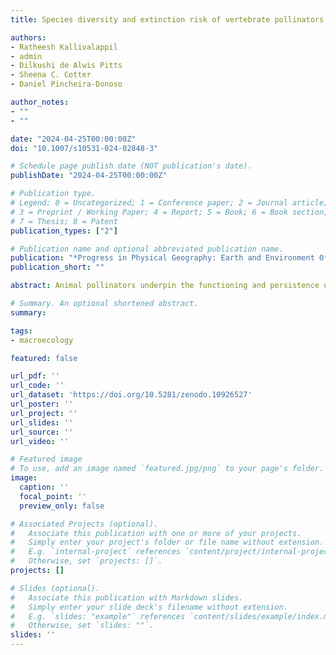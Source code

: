 ```yaml
---
title: Species diversity and extinction risk of vertebrate pollinators in India

authors:
- Ratheesh Kallivalappil
- admin
- Dilkushi de Alwis Pitts
- Sheena C. Cotter
- Daniel Pincheira-Donoso

author_notes:
- ""
- ""

date: "2024-04-25T00:00:00Z"
doi: "10.1007/s10531-024-02848-3"

# Schedule page publish date (NOT publication's date).
publishDate: "2024-04-25T00:00:00Z"

# Publication type.
# Legend: 0 = Uncategorized; 1 = Conference paper; 2 = Journal article;
# 3 = Preprint / Working Paper; 4 = Report; 5 = Book; 6 = Book section;
# 7 = Thesis; 8 = Patent
publication_types: ["2"]

# Publication name and optional abbreviated publication name.
publication: "*Progress in Physical Geography: Earth and Environment 0*(0), 1-16"
publication_short: ""

abstract: Animal pollinators underpin the functioning and persistence of ecosystems globally. However, the vital role of pollination is being progressively eroded by the worldwide decline of pollinator species caused by human-induced environmental degradation, resulting in rising costs to biodiversity, agriculture, and economy. Most studies quantifying pollinator diversity and declines have focused on insects, whereas vertebrate pollinators remain comparatively neglected. Here, we present the first comprehensive study quantifying the macroecological patterns of species richness and extinction risk of bird and mammal pollinators in India, a region of extremely high biodiversity and increasing anthropogenic pressure. Our results reveal that hotspots of mammal pollinator diversity are restricted to the south of the Western Ghats, whereas bird pollinator diversity hotspots are scattered throughout the country. Analyses of hotspots of threatened species (based on the IUCN Red List) show that only mammal pollinators are currently classified as threatened in India, whereas multiple hotspots of population declines were observed for birds, and primarily in the Southwest for mammal pollinators. Our analyses failed to identify a role for species traits as drivers of these patterns, whereas most pollinators appear to be threatened by agriculture, logging and hunting for food, and medicinal purposes. Pollinator endangerment has widescale ecological and economic implications such as reduced food production, plant extinction, loss of functional and genetic diversity, and economic damage. We suggest protection of vertebrate pollinators should be emphasised in active conservation agendas in India.

# Summary. An optional shortened abstract.
summary:

tags:
- macroecology

featured: false

url_pdf: ''
url_code: ''
url_dataset: 'https://doi.org/10.5281/zenodo.10926527'
url_poster: ''
url_project: ''
url_slides: ''
url_source: ''
url_video: ''

# Featured image
# To use, add an image named `featured.jpg/png` to your page's folder.
image:
  caption: ''
  focal_point: ''
  preview_only: false

# Associated Projects (optional).
#   Associate this publication with one or more of your projects.
#   Simply enter your project's folder or file name without extension.
#   E.g. `internal-project` references `content/project/internal-project/index.md`.
#   Otherwise, set `projects: []`.
projects: []

# Slides (optional).
#   Associate this publication with Markdown slides.
#   Simply enter your slide deck's filename without extension.
#   E.g. `slides: "example"` references `content/slides/example/index.md`.
#   Otherwise, set `slides: ""`.
slides: ''
---
```

